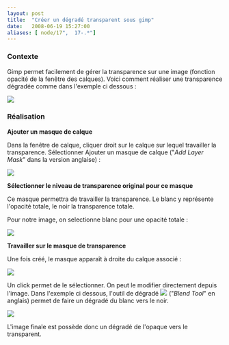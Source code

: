 ```yaml
---
layout: post
title:  "Créer un dégradé transparent sous gimp"
date:   2008-06-19 15:27:00
aliases: [ node/17",  17-.*"]
---
```

### Contexte

Gimp permet facilement de gérer la transparence sur une image (fonction
opacité de la fenêtre des calques). Voici comment réaliser une
transparence dégradée comme dans l'exemple ci dessous :

![](http://tutos.tangui.eu.org/files/exemple_image.png)

### Réalisation

**Ajouter un masque de calque**

Dans la fenêtre de calque, cliquer droit sur le calque sur lequel
travailler la transparence. Sélectionner Ajouter un masque de calque
("*Add Layer Mask*" dans la version anglaise) :

![](http://tutos.tangui.eu.org/files/Ajouter%20Calque.png)

**Sélectionner le niveau de transparence original pour ce masque**

Ce masque permettra de travailler la transparence. Le blanc y représente
l'opacité totale, le noir la transparence totale.

Pour notre image, on selectionne blanc pour une opacité totale :

![](http://tutos.tangui.eu.org/files/Screenshot-Ajouter%20un%20masque%20de%20calque.png)

**Travailler sur le masque de transparence**

Une fois créé, le masque apparaît à droite du calque associé :

![](http://tutos.tangui.eu.org/files/Calques.png)

Un click permet de le sélectionner. On peut le modifier directement
depuis l'image. Dans l'exemple ci dessous, l'outil de dégradé
![](http://tutos.tangui.eu.org/files/blend.png) ("*Blend Tool*" en
anglais) permet de faire un dégradé du blanc vers le noir.

![](http://tutos.tangui.eu.org/files/Screenshot-Calques,%20Canaux,%20Chemins,%20Annuler%20|%20PP-AP,%20Brosses,%20Motifs,%20D%C3%A9grad%C3%A9s-1.png)

L'image finale est possède donc un dégradé de l'opaque vers le
transparent.

